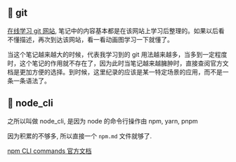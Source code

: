 ## 🍕 git

[在线学习 git 网站](https://learngitbranching.js.org/),
笔记中的内容基本都是在该网站上学习后整理的。如果以后看不懂描述，再次到达该网站，看一看动画图学习一下就懂了。

当这个笔记越来越大的时候，代表我学习到的 git 用法越来越多，当多到一定程度时，这个笔记的作用就不存在了，因为此时当笔记越来越臃肿时，直接查阅官方文档是更加方便的选择。到时候，这里纪录的应该是某一特定场景的应用，而不是一条一条语法了。

## 🍕 node_cli

之所以叫做 node_cli, 是因为 node 的命令行操作由 npm, yarn, pnpm

因为积累的不够多, 所以直接一个 `npm.md` 文件就够了.

[npm CLI commands 官方文档](https://docs.npmjs.com/cli/v8/commands)